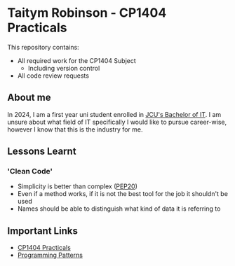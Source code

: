 # Taitym Robinson - CP1404 Practicals

This repository contains:

- All required work for the CP1404 Subject
    - Including version control
- All code review requests

## About me

In 2024, I am a first year uni student enrolled
in [JCU's Bachelor of IT](https://www.jcu.edu.au/courses/bachelor-of-information-technology).
I am unsure about what field of IT specifically I would like to pursue career-wise, however I know that this is the
industry for me.

## Lessons Learnt

### 'Clean Code'

- Simplicity is better than complex ([PEP20](https://peps.python.org/pep-0020/))
- Even if a method works, if it is not the best tool for the job it shouldn't be used
- Names should be able to distinguish what kind of data it is referring to

## Important Links

- [CP1404 Practicals](https://github.com/CP1404/Practicals)
- [Programming Patterns](https://github.com/CP1404/Starter/wiki/Programming-Patterns)